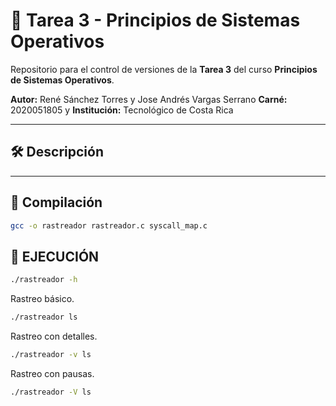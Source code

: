 # 🧠 Tarea 3 - Principios de Sistemas Operativos

Repositorio para el control de versiones de la **Tarea 3** del curso **Principios de Sistemas Operativos**.

**Autor:** René Sánchez Torres y Jose Andrés Vargas Serrano 
**Carné:** 2020051805 y 
**Institución:** Tecnológico de Costa Rica

---

## 🛠️ Descripción


---

## 🚀 Compilación


```bash
gcc -o rastreador rastreador.c syscall_map.c
```
## 🦾 EJECUCIÓN 
```bash
./rastreador -h 
```
Rastreo básico.
```bash
./rastreador ls
```
Rastreo con detalles.
```bash
./rastreador -v ls 
```
Rastreo con pausas.
```bash
./rastreador -V ls
```


